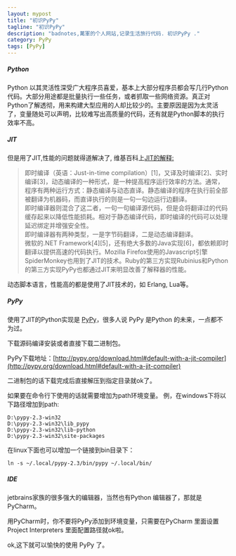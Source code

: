 ```yaml
---
layout: mypost
title: "初识PyPy"
tagline: "初识PyPy"
description: "badnotes,萬軍的个人网站,记录生活旅行代码. 初识PyPy ."
category: PyPy
tags: [PyPy]
---
```



##### Python

Python 以其灵活性深受广大程序员喜爱，基本上大部分程序员都会写几行Python代码。大部分用途都是批量执行一些任务，或者抓取一些网络资源。真正对Python了解透彻，用来构建大型应用的人却比较少的。主要原因是因为太灵活了，变量随处可以声明，比较难写出高质量的代码，还有就是Python脚本的执行效率不高。

##### JIT

但是用了JIT,性能的问题就得道解决了, 维基百科上[JIT的解释:](http://zh.wikipedia.org/wiki/%E5%8D%B3%E6%99%82%E7%B7%A8%E8%AD%AF)

> 即时编译（英语：Just-in-time compilation）[1]，又译及时编译[2]、实时编译[3]，动态编译的一种形式，是一种提高程序运行效率的方法。通常，程序有两种运行方式：静态编译与动态直译。静态编译的程序在执行前全部被翻译为机器码，而直译执行的则是一句一句边运行边翻译。</br>
	即时编译器则混合了这二者，一句一句编译源代码，但是会将翻译过的代码缓存起来以降低性能损耗。相对于静态编译代码，即时编译的代码可以处理延迟绑定并增强安全性。</br>
	即时编译器有两种类型，一是字节码翻译，二是动态编译翻译。</br>
	微软的.NET Framework[4][5]，还有绝大多数的Java实现[6]，都依赖即时翻译以提供高速的代码执行。Mozilla Firefox使用的Javascript引擎SpiderMonkey也用到了JIT的技术。Ruby的第三方实现Rubinius和Python的第三方实现PyPy也都通过JIT来明显改善了解释器的性能。

动态脚本语言，性能高的都是使用了JIT技术的，如 Erlang, Lua等。

##### PyPy

使用了JIT的Python实现是 [PyPy](http://pypy.org/)，很多人说 PyPy 是Python 的未来，一点都不为过。

下载源码编译安装或者直接下载二进制包。

PyPy下载地址：[http://pypy.org/download.html#default-with-a-jit-compiler](http://pypy.org/download.html#default-with-a-jit-compiler)

二进制包的话下载完成后直接解压到指定目录就ok了。

如果要在命令行下使用的话就需要增加为path环境变量。
例，在windows下将以下路径增加到path:

    D:\pypy-2.3-win32
    D:\pypy-2.3-win32\lib_pypy
    D:\pypy-2.3-win32\lib-python
    D:\pypy-2.3-win32\site-packages


在linux下面也可以增加一个链接到bin目录下：

	ln -s ~/.local/pypy-2.3/bin/pypy ~/.local/bin/

##### IDE

jetbrains家族的很多强大的编辑器，当然也有Python 编辑器了，那就是 PyCharm。

用PyCharm时，你不要将PyPy添加到环境变量，只需要在PyCharm 里面设置 Project Interpreters 里面配置路径就ok啦。

ok,这下就可以愉快的使用 PyPy 了。
